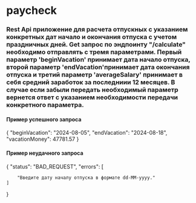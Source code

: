 # paycheck
### Rest Api приложение для расчета отпускных с указанием конкретных дат начало и окончания отпуска с учетом праздничных дней. Get запрос по эндпоинту "/calculate" необходимо отправлять с тремя параметрами. Первый параметр 'beginVacation' принимает дата начало отпуска, второй параметр 'endVacation'принимает дата окончания отпуска и третий параметр 'averageSalary' принимает в себя средний заработок за последниии 12 месяцев. В случае если забыли передать необходимый параметр вернется ответ с указанием необходимости передачи конкретного параметра.

#### Пример успешного запроса 
{
    "beginVacation": "2024-08-05",
    "endVacation": "2024-08-18",
    "vacationMoney": 47781.57
}
#### Пример неудачного запроса 
{
    "status": "BAD_REQUEST",
     "errors": [
     
        "Введите дату началу отпуска в формате dd-MM-yyyy."
    ]
}
